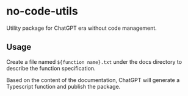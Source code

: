 # no-code-utils

Utility package for ChatGPT era without code management.

## Usage

Create a file named `${function name}.txt` under the docs directory to describe the function specification.

Based on the content of the documentation, ChatGPT will generate a Typescript function and publish the package.

